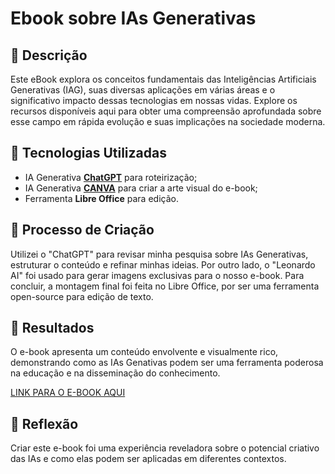 # Ebook sobre IAs Generativas

## 📒 Descrição
Este eBook explora os conceitos fundamentais das Inteligências Artificiais Generativas (IAG), suas diversas aplicações em várias áreas e o significativo impacto dessas tecnologias em nossas vidas. Explore os recursos disponíveis aqui para obter uma compreensão aprofundada sobre esse campo em rápida evolução e suas implicações na sociedade moderna.

## 🤖 Tecnologias Utilizadas
- IA Generativa **[ChatGPT](https://chat.openai.com)** para roteirização;
- IA Generativa **[CANVA](https://www.canva.com)** para criar a arte visual do e-book;
- Ferramenta **Libre Office** para edição.

## 🧐 Processo de Criação
Utilizei o "ChatGPT" para revisar minha pesquisa sobre IAs Generativas, estruturar o conteúdo e refinar minhas ideias. Por outro lado, o "Leonardo AI" foi usado para gerar imagens exclusivas para o nosso e-book. Para concluir, a montagem final foi feita no Libre Office, por ser uma ferramenta open-source para edição de texto.

## 🚀 Resultados
O e-book apresenta um conteúdo envolvente e visualmente rico, demonstrando como as IAs Genativas podem ser uma ferramenta poderosa na educação e na disseminação do conhecimento.

[LINK PARA O E-BOOK AQUI](https://github.com/leiriele/lab-natty-or-not)

## 💭 Reflexão
Criar este e-book foi uma experiência reveladora sobre o potencial criativo das IAs e como elas podem ser aplicadas em diferentes contextos.

